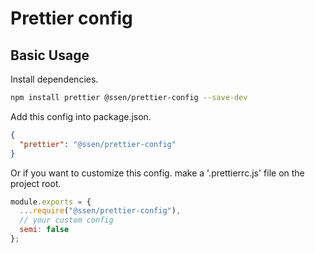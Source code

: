 # Prettier config

## Basic Usage

Install dependencies.

```sh
npm install prettier @ssen/prettier-config --save-dev
```

Add this config into package.json.

```json
{
  "prettier": "@ssen/prettier-config"
}
```

Or if you want to customize this config. make a '.prettierrc.js' file on the project root. 

```js
module.exports = {
  ...require("@ssen/prettier-config"),
  // your custom config
  semi: false
};
```
